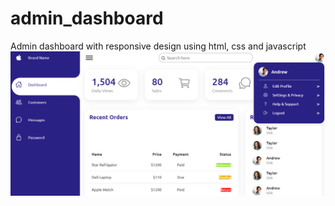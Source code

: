 # admin_dashboard
Admin dashboard with responsive design using html, css and javascript
![Admin Dashboard](https://github.com/aysenurfb/admin_dashboard/blob/main/assets/imgs/github_admin_dashboard.PNG)
